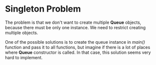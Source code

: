 # Singleton Problem

The problem is that we don't want to create multiple **Queue** objects, because there must be only one instance. We need to restrict creating multiple objects.

One of the possible solutions is to create the queue instance in _main()_ function and pass it to all functions, but imagine if there is a lot of places where **Queue** constructor is called. In that case, this solution seems very hard to implement.
